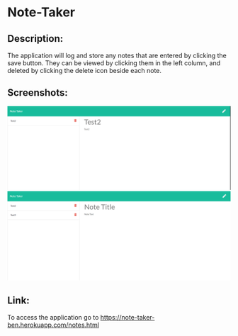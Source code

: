 # Note-Taker  
## Description:  
The application will log and store any notes that are entered by clicking the save button. They can be viewed by clicking them in the left column, and deleted by clicking the delete icon beside each note.  

## Screenshots:  
![note](./public/assets/Screenshot1.png)
![note2](./public/assets/Screenshot2.png)

## Link:  
To access the application go to https://note-taker-ben.herokuapp.com/notes.html